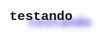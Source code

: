 <h2>testando</h2>


<style>

h2 {
    filter: drop-shadow(30px 10px 4px #4444dd);
    font-family: "Lucida Console", "Courier New", monospace;
    animation-name: teste;
    animation-duration: 4s;
    animation-timing-function: ease-in-out;
    animation-iteration-count: infinite;

}



@keyframes teste {

    25% {
        color: red
    }

    50% {
        color: green
    }

    100% {
        color: blue
    }
}

</style>
